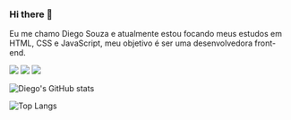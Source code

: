 ### Hi there 👋
Eu me chamo Diego Souza e atualmente estou focando meus estudos em HTML, CSS e JavaScript, meu objetivo é ser uma desenvolvedora front-end.

[![](https://img.shields.io/badge/LinkedIn-050f2c?style=for-the-badge&logo=linkedin&logoColor=2cdd97)](https://www.linkedin.com/in/diego-souza-419b9561/)
[![](https://img.shields.io/badge/Instagram-050f2c?style=for-the-badge&logo=instagram&logoColor=2cdd97)](https://www.instagram.com/diegosouza_dsouza/)
[![](https://img.shields.io/badge/site-050f2c?style=for-the-badge&logo=SitePoint&logoColor=2cdd97)](https://dsouza.com.br/)

![Diego's GitHub stats](https://github-readme-stats.vercel.app/api?username=diegosouz4&theme=algolia&show_icons=true)

![Top Langs](https://github-readme-stats.vercel.app/api/top-langs/?username=diegosouz4&theme=algolia)



<!--
**diegosouz4/diegosouz4** is a ✨ _special_ ✨ repository because its `README.md` (this file) appears on your GitHub profile.

Here are some ideas to get you started:

- 🔭 I’m currently working on ...
- 🌱 I’m currently learning ...
- 👯 I’m looking to collaborate on ...
- 🤔 I’m looking for help with ...
- 💬 Ask me about ...
- 📫 How to reach me: ...
- 😄 Pronouns: ...
- ⚡ Fun fact: ...
-->
